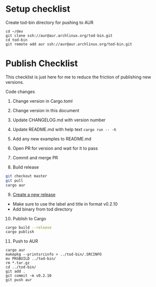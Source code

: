 # Setup checklist

Create tod-bin directory for pushing to AUR
```
cd ~/dev
git clone ssh://aur@aur.archlinux.org/tod-bin.git
cd tod-bin
git remote add aur ssh://aur@aur.archlinux.org/tod-bin.git
```

# Publish Checklist

This checklist is just here for me to reduce the friction of publishing new versions.

Code changes

1. Change version in Cargo.toml
2. Change version in this document
3. Update CHANGELOG.md with version number
4. Update README.md with help text `cargo run -- -h`
5. Add any new examples to README.md
6. Open PR for version and wait for it to pass
7. Commit and merge PR

8. Build release

```bash
git checkout master
git pull
cargo aur
```

9. [Create a new release](https://github.com/alanvardy/tod/releases/new)
  - Make sure to use the label and title in format v0.2.10
  - Add binary from tod directory

10. Publish to Cargo
```bash
cargo build --release
cargo publish
```

11. Push to AUR
```
cargo aur
makepkg --printsrcinfo > ../tod-bin/.SRCINFO
mv PKGBUILD ../tod-bin/
rm *.tar.gz
cd ../tod-bin/
git add .
git commit -m v0.2.10
git push aur
```

